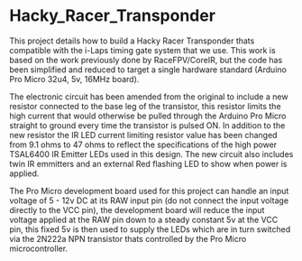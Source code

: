 # Hacky_Racer_Transponder
This project details how to build a Hacky Racer Transponder thats compatible with the i-Laps timing gate system that we use.  This work is based on the work previously done by RaceFPV/CoreIR, but the code has been simplified and reduced to target a single hardware standard (Arduino Pro Micro 32u4, 5v, 16MHz board). 

The electronic circuit has been amended from the original to include a new resistor connected to the base leg of the transistor, this resistor limits the high current that would otherwise be pulled through the Arduino Pro Micro straight to ground every time the transistor is pulsed ON. In addition to the new resistor the IR LED current limiting resistor value has been changed from 9.1 ohms to 47 ohms to reflect the specifications of the high power TSAL6400 IR Emitter LEDs used in this design. The new circuit also includes twin IR emmitters and an external Red flashing LED to show when power is applied.  

The Pro Micro development board used for this project can handle an input voltage of 5 - 12v DC at its RAW input pin (do not connect the input voltage directly to the VCC pin), the development board will reduce the input voltage applied at the RAW pin down to a steady constant 5v at the VCC pin, this fixed 5v is then used to supply the LEDs which are in turn switched via the 2N222a NPN transistor thats controlled by the Pro Micro microcontroller. 
